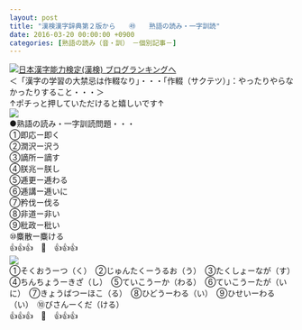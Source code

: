 ```yaml
---
layout: post
title: "漢検漢字辞典第２版から　　㊾　　熟語の読み・一字訓読"
date: 2016-03-20 00:00:00 +0900
categories: [熟語の読み（音・訓）　－個別記事－]
---
```


[![](/syuusyuu9701/assets/images/漢検漢字辞典第２版から-㊾-熟語の読み・一字訓読-br_c_3028_1.gif)](http://blog.with2.net/link.php?1659096:3028 "日本漢字能力検定(漢検) ブログランキングへ")[日本漢字能力検定(漢検) ブログランキングへ](http://blog.with2.net/link.php?1659096:3028)  
＜「漢字の学習の大禁忌は作輟なり」・・・「作輟（サクテツ）」：やったりやらなかったりすること・・・＞  
↑ポチっと押していただけると嬉しいです↑  
![](/syuusyuu9701/assets/images/漢検漢字辞典第２版から-㊾-熟語の読み・一字訓読-3705bbf95e43dc6923f8aa9af47ae8ce.png)  
●熟語の読み・一字訓読問題・・・  
①即応ー即く  
②潤沢ー沢う  
③謫所ー謫す  
④朕兆ー朕し  
⑤逓更ー逓わる  
⑥逓講ー逓いに  
⑦矜伐ー伐る　  
⑧非道ー非い　  
⑨秕政ー秕い　  
⑩麋散ー麋ける  
👍👍👍　🐒　👍👍👍  
![](/syuusyuu9701/assets/images/漢検漢字辞典第２版から-㊾-熟語の読み・一字訓読-fbb7410cbebe659fc04ce7dba44be3c6.png)  
①そくおうーつ（く）　②じゅんたくーうるお（う）　③たくしょーなが（す）　④ちんちょうーきざ（し）　⑤ていこうーか（わる）　⑥ていこうーたが（いに）　⑦きょうばつーほこ（る）　⑧ひどうーわる（い）　⑨ひせいーわる（い）　⑩びさんーくだ（ける）  
👍👍👍　🐒　👍👍👍  